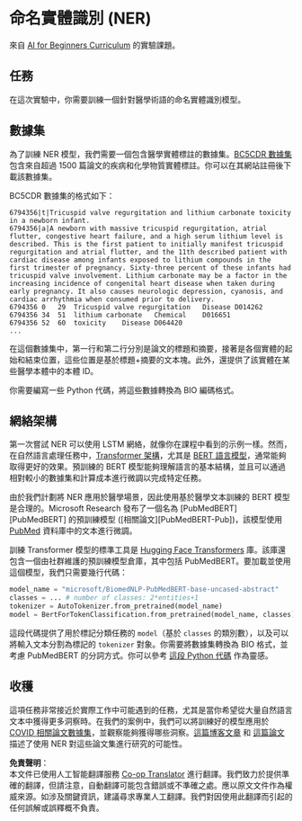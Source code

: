 <!--
CO_OP_TRANSLATOR_METADATA:
{
  "original_hash": "032bda5068f543d6c1fcb30c34231461",
  "translation_date": "2025-08-24T21:52:40+00:00",
  "source_file": "lessons/5-NLP/19-NER/lab/README.md",
  "language_code": "hk"
}
-->
# 命名實體識別 (NER)

來自 [AI for Beginners Curriculum](https://github.com/microsoft/ai-for-beginners) 的實驗課題。

## 任務

在這次實驗中，你需要訓練一個針對醫學術語的命名實體識別模型。

## 數據集

為了訓練 NER 模型，我們需要一個包含醫學實體標註的數據集。[BC5CDR 數據集](https://biocreative.bioinformatics.udel.edu/tasks/biocreative-v/track-3-cdr/) 包含來自超過 1500 篇論文的疾病和化學物質實體標註。你可以在其網站註冊後下載該數據集。

BC5CDR 數據集的格式如下：

```
6794356|t|Tricuspid valve regurgitation and lithium carbonate toxicity in a newborn infant.
6794356|a|A newborn with massive tricuspid regurgitation, atrial flutter, congestive heart failure, and a high serum lithium level is described. This is the first patient to initially manifest tricuspid regurgitation and atrial flutter, and the 11th described patient with cardiac disease among infants exposed to lithium compounds in the first trimester of pregnancy. Sixty-three percent of these infants had tricuspid valve involvement. Lithium carbonate may be a factor in the increasing incidence of congenital heart disease when taken during early pregnancy. It also causes neurologic depression, cyanosis, and cardiac arrhythmia when consumed prior to delivery.
6794356	0	29	Tricuspid valve regurgitation	Disease	D014262
6794356	34	51	lithium carbonate	Chemical	D016651
6794356	52	60	toxicity	Disease	D064420
...
```

在這個數據集中，第一行和第二行分別是論文的標題和摘要，接著是各個實體的起始和結束位置，這些位置是基於標題+摘要的文本塊。此外，還提供了該實體在某些醫學本體中的本體 ID。

你需要編寫一些 Python 代碼，將這些數據轉換為 BIO 編碼格式。

## 網絡架構

第一次嘗試 NER 可以使用 LSTM 網絡，就像你在課程中看到的示例一樣。然而，在自然語言處理任務中，[Transformer 架構](https://en.wikipedia.org/wiki/Transformer_(machine_learning_model))，尤其是 [BERT 語言模型](https://en.wikipedia.org/wiki/BERT_(language_model))，通常能夠取得更好的效果。預訓練的 BERT 模型能夠理解語言的基本結構，並且可以通過相對較小的數據集和計算成本進行微調以完成特定任務。

由於我們計劃將 NER 應用於醫學場景，因此使用基於醫學文本訓練的 BERT 模型是合理的。Microsoft Research 發布了一個名為 [PubMedBERT][PubMedBERT] 的預訓練模型 ([相關論文][PubMedBERT-Pub])，該模型使用 [PubMed](https://pubmed.ncbi.nlm.nih.gov/) 資料庫中的文本進行微調。

訓練 Transformer 模型的標準工具是 [Hugging Face Transformers](https://huggingface.co/) 庫。該庫還包含一個由社群維護的預訓練模型倉庫，其中包括 PubMedBERT。要加載並使用這個模型，我們只需要幾行代碼：

```python
model_name = "microsoft/BiomedNLP-PubMedBERT-base-uncased-abstract"
classes = ... # number of classes: 2*entities+1
tokenizer = AutoTokenizer.from_pretrained(model_name)
model = BertForTokenClassification.from_pretrained(model_name, classes)
```

這段代碼提供了用於標記分類任務的 `model`（基於 `classes` 的類別數），以及可以將輸入文本分割為標記的 `tokenizer` 對象。你需要將數據集轉換為 BIO 格式，並考慮 PubMedBERT 的分詞方式。你可以參考 [這段 Python 代碼](https://gist.github.com/shwars/580b55684be3328eb39ecf01b9cbbd88) 作為靈感。

## 收穫

這項任務非常接近於實際工作中可能遇到的任務，尤其是當你希望從大量自然語言文本中獲得更多洞察時。在我們的案例中，我們可以將訓練好的模型應用於 [COVID 相關論文數據集](https://www.kaggle.com/allen-institute-for-ai/CORD-19-research-challenge)，並觀察能夠獲得哪些洞察。[這篇博客文章](https://soshnikov.com/science/analyzing-medical-papers-with-azure-and-text-analytics-for-health/) 和 [這篇論文](https://www.mdpi.com/2504-2289/6/1/4) 描述了使用 NER 對這些論文集進行研究的可能性。

**免責聲明**：  
本文件已使用人工智能翻譯服務 [Co-op Translator](https://github.com/Azure/co-op-translator) 進行翻譯。我們致力於提供準確的翻譯，但請注意，自動翻譯可能包含錯誤或不準確之處。應以原文文件作為權威來源。如涉及關鍵資訊，建議尋求專業人工翻譯。我們對因使用此翻譯而引起的任何誤解或誤釋概不負責。